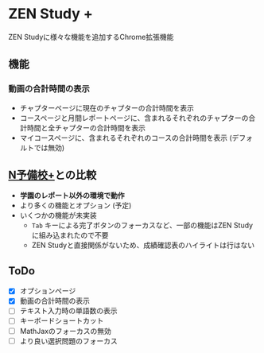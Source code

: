 # ZEN Study +

ZEN Studyに様々な機能を追加するChrome拡張機能

## 機能

### 動画の合計時間の表示

- チャプターページに現在のチャプターの合計時間を表示
- コースページと月間レポートページに、含まれるそれぞれのチャプターの合計時間と全チャプターの合計時間を表示
- マイコースページに、含まれるそれぞれのコースの合計時間を表示 (デフォルトでは無効)

## [N予備校+](https://github.com/Level222/n-yobiko-plus)との比較

- **学園のレポート以外の環境で動作**
- より多くの機能とオプション (予定)
- いくつかの機能が未実装
  - `Tab` キーによる完了ボタンのフォーカスなど、一部の機能はZEN Studyに組み込まれたので不要
  - ZEN Studyと直接関係がないため、成績確認表のハイライトは行はない

## ToDo

- [x] オプションページ
- [x] 動画の合計時間の表示
- [ ] テキスト入力時の単語数の表示
- [ ] キーボードショートカット
- [ ] MathJaxのフォーカスの無効
- [ ] より良い選択問題のフォーカス
